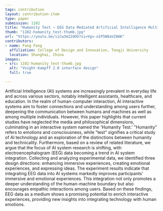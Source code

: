 ```yaml
---
tags: contribution
layout: contribution-item
type: paper
submission: 1102
title: "Humanity Test — EEG Data Mediated Artificial Intelligence Multiplayer Interactive System"
thumb: "1102-humanity_test-thumb.jpg"
url: "https://youtu.be/iiCw3mZ2dOU?si=Vgv-o1P5N8aVZAHK"
contributors: 
- name: Fang Fang
  affiliation: College of Design and Innovation, Tongji University
  location: Shanghai, China
images: 
- src: 1102-humanity_test-thumb.jpg
  alt: "Voight-Kampff 2.0 interface design"
  full: true
  
---
```


Artificial Intelligence (AI) systems are increasingly prevalent in
everyday life and across various sectors, notably intelligent
assistants, healthcare, and education. In the realm of human-computer
interaction, AI interactive systems aim to foster connections and
understanding among users further, deepening the communication between
humans and machines as well as among multiple individuals. However, this
paper highlights that current studies have neglected the media and
philosophical dimensions, culminating in an interactive system named the
'Humanity Test.' "Humanity" refers to emotions and consciousness,
while "test" signifies a critical study of AI technology and an
exploration of the distinctions between humanity and technicality.
Furthermore, based on a review of related literature, we argue that the
focus of AI system research is shifting, with electroencephalogram (EEG)
data becoming a trend in AI system integration. Collecting and analyzing
experimental data, we identified three design directions: enhancing
immersive experiences, creating emotional experiences, and expressing
ideas. The experiment results indicate that integrating EEG data into AI
systems markedly improves participants' immersive and emotional
experiences. This integration not only promotes a deeper understanding
of the human-machine boundary but also encourages empathic interactions
among users. Based on these findings, EEG data as a medium shows a
promising potential to enrich interactive experiences, providing new
insights into integrating technology with human emotions.
